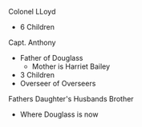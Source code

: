 Colonel LLoyd
- 6 Children

Capt. Anthony
- Father of Douglass
	- Mother is Harriet Bailey
- 3 Children
- Overseer of Overseers

Fathers Daughter's Husbands Brother
- Where Douglass is now